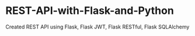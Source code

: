 # REST-API-with-Flask-and-Python
Created REST API using Flask, Flask JWT, Flask RESTful, Flask SQLAlchemy
